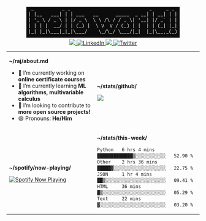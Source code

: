 
<p align="center">
  <img src="https://github.com/rajitbanerjee/rajitbanerjee/blob/master/resources/hello-world.jpg" width=400 /> 
  <br />
  <a href="https://github.com/antonkomarev/github-profile-views-counter" alt="Profile views">
    <img src="https://komarev.com/ghpvc/?username=your-github-username&color=f39c19" />
  </a>
  <a href="https://www.linkedin.com/in/rajitbanerjee/">
    <img src="https://img.shields.io/badge/-LinkedIn-blue?style=flat-square&logo=Linkedin&logoColor=white" alt="LinkedIn" />
  </a>
  <a href="https://rajitbanerjee.com">
    <img src="https://img.shields.io/badge/-Website-black?style=flat-square&logo=github&logoColor=white" />
  </a>
  <a href="https://twitter.com/rajit_banerjee">
    <img src="https://img.shields.io/twitter/follow/rajit_banerjee?label=Twitter" alt="Twitter" />
  </a>
</p>

<table>
  <tr><td>
  
  **~/raj/about.md**
    
  - 🔭 I’m currently working on **online certificate courses**
  - 🌱 I’m currently learning **ML algorithms, multivariable calculus**
  - 👯 I’m looking to contribute to **more open source projects!**
  - 😄 Pronouns: **He/Him**

  </td><td>
  
  **~/stats/github/** 

  <img src="https://github-readme-stats.vercel.app/api?username=rajitbanerjee&hide_title=true&show_icons=true&count_private=true&title_color=fff&icon_color=f39c19&text_color=9f9f9f&bg_color=151515">
      
  </td></tr>
  <tr><td>

  **~/spotify/now-playing/**
  
  <a href="https://now-playing-profile.rajitbanerjee.vercel.app/now-playing?open">
    <img src="https://now-playing-profile.rajitbanerjee.vercel.app/now-playing" height="120" alt="Spotify Now Playing">
  </a>
  
  </td><td>
  
  **~/stats/this-week/**

<!--START_SECTION:waka-->
```text
Python   6 hrs 4 mins    █████████████▒░░░░░░░░░░░   52.90 % 
Other    2 hrs 36 mins   █████▓░░░░░░░░░░░░░░░░░░░   22.75 % 
JSON     1 hr 4 mins     ██▒░░░░░░░░░░░░░░░░░░░░░░   09.41 % 
HTML     36 mins         █▒░░░░░░░░░░░░░░░░░░░░░░░   05.29 % 
Text     22 mins         ▓░░░░░░░░░░░░░░░░░░░░░░░░   03.20 % 
```
<!--END_SECTION:waka-->
  
  </td></tr>
</table>
